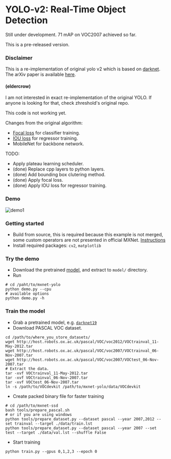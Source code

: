 # YOLO-v2: Real-Time Object Detection

Still under development. 71 mAP on VOC2007 achieved so far.

This is a pre-released version.

### Disclaimer
This is a re-implementation of original yolo v2 which is based on [darknet](https://github.com/pjreddie/darknet).
The arXiv paper is available [here](https://arxiv.org/pdf/1612.08242.pdf).

#### (eldercrow)
I am not interested in exact re-implementation of the original YOLO.
If anyone is looking for that, check zhreshold's original repo.

This code is not working yet.

Changes from the original algorithm:
- [Focal loss](https://arxiv.org/abs/1708.02002) for classifier training.
- [IOU loss](https://arxiv.org/abs/1608.01471) for regressor training.
- MobileNet for backbone network.

TODO:
- Apply plateau learning scheduler.
- (done) Replace cpp layers to python layers.
- (done) Add bounding box clutering method.
- (done) Apply focal loss.
- (done) Apply IOU loss for regressor training.

### Demo

![demo1](https://user-images.githubusercontent.com/3307514/28980832-29bb0262-7904-11e7-83e3-a5fec65e0c70.png)

### Getting started
- Build from source, this is required because this example is not merged, some
custom operators are not presented in official MXNet. [Instructions](http://mxnet.io/get_started/install.html)
- Install required packages: `cv2`, `matplotlib`

### Try the demo
- Download the pretrained [model](https://github.com/zhreshold/mxnet-yolo/releases/download/0.1-alpha/yolo2_darknet19_416_pascalvoc0712_trainval.zip), and extract to `model/` directory.
- Run
```
# cd /paht/to/mxnet-yolo
python demo.py --cpu
# available options
python demo.py -h
```

### Train the model
- Grab a pretrained model, e.g. [`darknet19`](https://github.com/zhreshold/mxnet-yolo/releases/download/0.1-alpha/darknet19_416_ILSVRC2012.zip)
- Download PASCAL VOC dataset.
```
cd /path/to/where_you_store_datasets/
wget http://host.robots.ox.ac.uk/pascal/VOC/voc2012/VOCtrainval_11-May-2012.tar
wget http://host.robots.ox.ac.uk/pascal/VOC/voc2007/VOCtrainval_06-Nov-2007.tar
wget http://host.robots.ox.ac.uk/pascal/VOC/voc2007/VOCtest_06-Nov-2007.tar
# Extract the data.
tar -xvf VOCtrainval_11-May-2012.tar
tar -xvf VOCtrainval_06-Nov-2007.tar
tar -xvf VOCtest_06-Nov-2007.tar
ln -s /path/to/VOCdevkit /path/to/mxnet-yolo/data/VOCdevkit
```
- Create packed binary file for faster training
```
# cd /path/to/mxnet-ssd
bash tools/prepare_pascal.sh
# or if you are using windows
python tools/prepare_dataset.py --dataset pascal --year 2007,2012 --set trainval --target ./data/train.lst
python tools/prepare_dataset.py --dataset pascal --year 2007 --set test --target ./data/val.lst --shuffle False
```
- Start training
```
python train.py --gpus 0,1,2,3 --epoch 0
```
